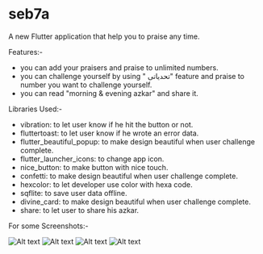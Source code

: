 # seb7a

A new Flutter application that help you to praise any time. 

Features:-
- you can add your praisers and praise to unlimited numbers.
- you can challenge yourself by using " تحدياتى" feature and praise to number you want to challenge yourself. 
- you can read "morning & evening azkar" and share it. 

Libraries Used:- 
  - vibration: to let user know if he hit the button or not. 
  - fluttertoast: to let user know if he wrote an error data. 
  - flutter_beautiful_popup: to make design beautiful when user challenge complete.
  - flutter_launcher_icons: to change app icon. 
  - nice_button: to make button with nice touch.
  - confetti: to make design beautiful when user challenge complete.
  - hexcolor: to let developer use color with hexa code.
  - sqflite: to save user data offline.
  - divine_card: to make design beautiful when user challenge complete.
  - share: to let user to share his azkar.
  


For some Screenshots:-

![Alt text](https://play-lh.googleusercontent.com/PdXSZdFENHq0OpNGbZlyALZy1-6zrOrGTctGZAnmSkR3siSYy1cMSuW2irKmuccM55w=w2880-h1408-rw?raw=false "Title")
![Alt text](https://play-lh.googleusercontent.com/zXUjJg_EqRiydZArT5uVwYWIjgQzOfiMXI6ZT2jBPK5CAcbxe8TsKq49m0o06qMYqg=w2880-h1408-rw?raw=true "Title")
![Alt text](https://play-lh.googleusercontent.com/guK1E3p9r2RVFnZMUOqZt6zHJuTK9BZmsTTxk1bjxRI3DVSXVm5UTVaDhf88iVLGAr1-=w2880-h1408-rw?raw=true "Title")
![Alt text](https://play-lh.googleusercontent.com/Irr4TZP5Za0guy7LvQrUEG1vtohUaUVaAbvqrG7fVCrceV0fA5-XPwMoF_tHdDuP3m8=w2880-h1408-rw?raw=true "Title")
